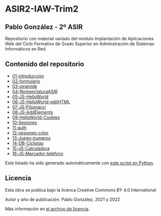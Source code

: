 # ASIR2-IAW-Trim2

## Pablo González - 2º ASIR
Repositorio con material variado del módulo Implantación de Aplicaciones Web del Ciclo Formativo de Grado Superior en Adminstración de Sistemas Informáticos en Red.

## Contenido del repositorio

 * [01-introduccion](./01-introduccion)
 * [02-formulario](./02-formulario)
 * [03-piramide](./03-piramide)
 * [04-NomenclaturaASIR](./04-NomenclaturaASIR)
 * [05-JS-HelloWorld](./05-JS-HelloWorld)
 * [06-JS-HelloWorld-editHTML](./06-JS-HelloWorld-editHTML)
 * [07-JS-Fibonacci](./07-JS-Fibonacci)
 * [08-JS-AddElements](./08-JS-AddElements)
 * [09-HelloWorld-Cookies](./09-HelloWorld-Cookies)
 * [10-Sesiones](./10-Sesiones)
 * [11-auth](./11-auth)
 * [12-sesiones-color](./12-sesiones-color)
 * [13-Juego-numeros](./13-Juego-numeros)
 * [14-DB-Ciclistas](./14-DB-Ciclistas)
 * [15-JS-Calculadora](./15-JS-Calculadora)
 * [16-JS-Marcador-telefono](./16-JS-Marcador-telefono)

Este listado ha sido generado automáticamente con [este script en Python](https://github.com/gonzaleztroyano/gonzaleztroyano/blob/main/generate-readme-content.py).

## Licencia
Esta obra se publica bajo la licenca Creative Commons BY 4.0 International

Autor y año de publicación: Pablo González, 2021 y 2022

Más información en [el archivo de licencia](./license.md).